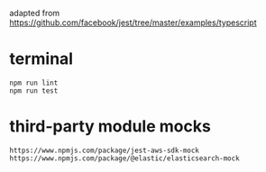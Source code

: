 adapted from https://github.com/facebook/jest/tree/master/examples/typescript

# terminal

```
npm run lint
npm run test
```

# third-party module mocks

```
https://www.npmjs.com/package/jest-aws-sdk-mock
https://www.npmjs.com/package/@elastic/elasticsearch-mock
```

